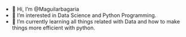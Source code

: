 - 👋 Hi, I’m @Maguilarbagaria
- 👀 I’m interested in Data Science and Python Programming.
- 🌱 I’m currently learning all things related with Data and how to make things more efficient with python.


<!---
Maguilarbagaria/Maguilarbagaria is a ✨ special ✨ repository because its `README.md` (this file) appears on your GitHub profile.
You can click the Preview link to take a look at your changes.
--->
